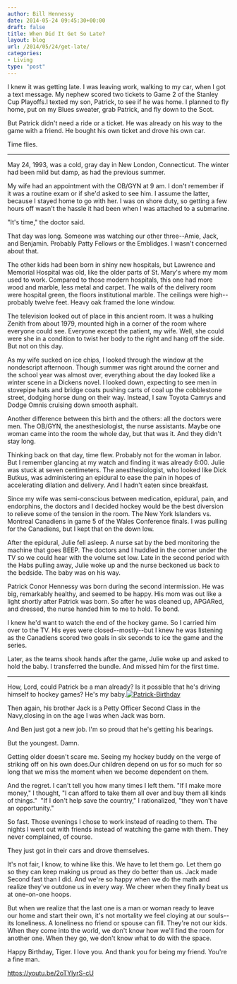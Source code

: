 ```yaml
---
author: Bill Hennessy
date: 2014-05-24 09:45:30+00:00
draft: false
title: When Did It Get So Late?
layout: blog
url: /2014/05/24/get-late/
categories:
- Living
type: "post"
---
```


I knew it was getting late. I was leaving work, walking to my car, when I got a text message. My nephew scored two tickets to Game 2 of the Stanley Cup Playoffs.I texted my son, Patrick, to see if he was home. I planned to fly home, put on my Blues sweater, grab Patrick, and fly down to the Scot.

But Patrick didn't need a ride or a ticket. He was already on his way to the game with a friend. He bought his own ticket and drove his own car.

Time flies.



* * *



May 24, 1993, was a cold, gray day in New London, Connecticut. The winter had been mild but damp, as had the previous summer.

My wife had an appointment with the OB/GYN at 9 am. I don't remember if it was a routine exam or if she'd asked to see him. I assume the latter, because I stayed home to go with her. I was on shore duty, so getting a few hours off wasn't the hassle it had been when I was attached to a submarine.

"It's time," the doctor said.

That day was long. Someone was watching our other three--Amie, Jack, and Benjamin. Probably Patty Fellows or the Emblidges. I wasn't concerned about that.

The other kids had been born in shiny new hospitals, but Lawrence and Memorial Hospital was old, like the older parts of St. Mary's where my mom used to work. Compared to those modern hospitals, this one had more wood and marble, less metal and carpet. The walls of the delivery room were hospital green, the floors institutional marble. The ceilings were high--probably twelve feet. Heavy oak framed the lone window.

The television looked out of place in this ancient room. It was a hulking Zenith from about 1979, mounted high in a corner of the room where everyone could see. Everyone except the patient, my wife. Well, she could were she in a condition to twist her body to the right and hang off the side. But not on this day.

As my wife sucked on ice chips, I looked through the window at the nondescript afternoon. Though summer was right around the corner and the school year was almost over, everything about the day looked like a winter scene in a Dickens novel. I looked down, expecting to see men in stovepipe hats and bridge coats pushing carts of coal up the cobblestone street, dodging horse dung on their way. Instead, I saw Toyota Camrys and Dodge Omnis cruising down smooth asphalt.

Another difference between this birth and the others: all the doctors were men. The OB/GYN, the anesthesiologist, the nurse assistants. Maybe one woman came into the room the whole day, but that was it. And they didn't stay long.

Thinking back on that day, time flew. Probably not for the woman in labor. But I remember glancing at my watch and finding it was already 6:00. Julie was stuck at seven centimeters. The anesthesiologist, who looked like Dick Butkus, was administering an epidural to ease the pain in hopes of accelerating dilation and delivery. And I hadn't eaten since breakfast.

Since my wife was semi-conscious between medication, epidural, pain, and endorphins, the doctors and I decided hockey would be the best diversion to relieve some of the tension in the room. The New York Islanders vs. Montreal Canadiens in game 5 of the Wales Conference finals. I was pulling for the Canadiens, but I kept that on the down low.

After the epidural, Julie fell asleep. A nurse sat by the bed monitoring the machine that goes BEEP. The doctors and I huddled in the corner under the TV so we could hear with the volume set low. Late in the second period with the Habs pulling away, Julie woke up and the nurse beckoned us back to the bedside. The baby was on his way.

Patrick Conor Hennessy was born during the second intermission. He was big, remarkably healthy, and seemed to be happy. His mom was out like a light shortly after Patrick was born. So after he was cleaned up, APGARed, and dressed, the nurse handed him to me to hold. To bond.

I knew he'd want to watch the end of the hockey game. So I carried him over to the TV. His eyes were closed--mostly--but I knew he was listening as the Canadiens scored two goals in six seconds to ice the game and the series.

Later, as the teams shook hands after the game, Julie woke up and asked to hold the baby. I transferred the bundle. And missed him for the first time.



* * *



How, Lord, could Patrick be a man already? Is it possible that he's driving himself to hockey games? He's my baby.[![Patrick-Birthday](https://hennessysview.com/wp-content/uploads/2014/05/Patrick-Birthday.jpg)
](https://hennessysview.com/wp-content/uploads/2014/05/Patrick-Birthday.jpg)

Then again, his brother Jack is a Petty Officer Second Class in the Navy,closing in on the age I was when Jack was born.

And Ben just got a new job. I'm so proud that he's getting his bearings.

But the youngest. Damn.

Getting older doesn't scare me. Seeing my hockey buddy on the verge of striking off on his own does.Our children depend on us for so much for so long that we miss the moment when we become dependent on them.

And the regret. I can't tell you how many times I left them. "If I make more money," I thought, "I can afford to take them all over and buy them all kinds of things."  "If I don't help save the country," I rationalized, "they won't have an opportunity."

So fast. Those evenings I chose to work instead of reading to them. The nights I went out with friends instead of watching the game with them. They never complained, of course.

They just got in their cars and drove themselves.

It's not fair, I know, to whine like this. We have to let them go. Let them go so they can keep making us proud as they do better than us. Jack made Second fast than I did. And we're so happy when we do the math and realize they've outdone us in every way. We cheer when they finally beat us at one-on-one hoops.

But when we realize that the last one is a man or woman ready to leave our home and start their own, it's not mortality we feel cloying at our souls--its loneliness. A loneliness no friend or spouse can fill. They're not our kids. When they come into the world, we don't know how we'll find the room for another one. When they go, we don't know what to do with the space.

Happy Birthday, Tiger. I love you. And thank you for being my friend. You're a fine man.

https://youtu.be/2oTYlyrS-cU
